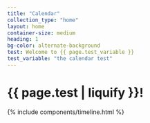 ```yaml
---
title: "Calendar"
collection_type: "home"
layout: home
container-size: medium
heading: 1
bg-color: alternate-background
test: Welcome to {{ page.test_variable }}
test_variable: "the calendar test"
---
```


# {{ page.test | liquify }}!

{% include components/timeline.html %}
